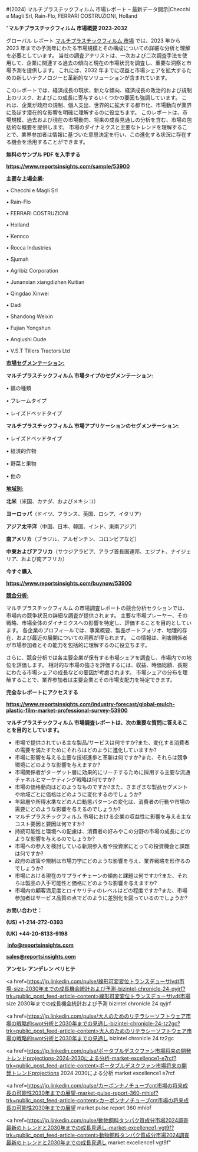 #(2024) マルチプラスチックフィルム 市場レポート – 最新データ開示|Checchi e Magli Srl, Rain-Flo, FERRARI COSTRUZIONI, Holland

"<strong>マルチプラスチックフィルム 市場概要 2023-2032</strong>

グローバル レポート <a href=https://www.reportsinsights.com/sample/53900>マルチプラスチックフィルム 市場</a> では、2023 年から 2023 年までの予測年にわたる市場規模とその構成についての詳細な分析と理解を必要としています。 当社の調査アナリストは、一次および二次調査手法を使用して、企業に関連する過去の傾向と現在の市場状況を調査し、重要な洞察と市場予測を提供します。 これには、2032 年までに収益と市場シェアを拡大​​するための新しいテクノロジーと革新的なソリューションが含まれています。

このレポートでは、経済成長の現状、新たな傾向、経済成長の政治的および規制上のリスク、およびこの成長に寄与するいくつかの要因も強調しています。 これは、企業が政府の規制、個人支出、世界的に拡大する都市化、市場動向が業界に及ぼす潜在的な影響を明確に理解するのに役立ちます。 このレポートは、市場規模、過去および現在の市場動向、将来の成長見通しの分析を含む、市場の包括的な概要を提供します。 市場のダイナミクスと主要なトレンドを理解することで、業界参加者は情報に基づいた意思決定を行い、この進化する状況に存在する機会を活用することができます。

<strong><b>無料のサンプル PDF を入手する</b></strong>

<a href=https://www.reportsinsights.com/sample/53900><strong><u>https://www.reportsinsights.com/sample/53900</u></strong></a>

<strong>主要な上場企業:</strong>

• Checchi e Magli Srl

• Rain-Flo

• FERRARI COSTRUZIONI

• Holland

• Kennco

• Rocca Industries

• Sjumah

• Agribiz Corporation

• Junanxian xiangdizhen Kuitian

• Qingdao Xinwei

• Dadi

• Shandong Weixin

• Fujian Yongshun

• Anqiushi Oude

• V.S.T Tillers Tractors Ltd

<strong><u>市場セグメンテーション</u></strong><strong><u>:</u></strong>

<strong>マルチプラスチックフィルム 市場タイプのセグメンテーション:</strong>

• 鍋の種類

• フレームタイプ

• レイズドベッドタイプ

<strong>マルチプラスチックフィルム 市場アプリケーションのセグメンテーション:</strong>

• レイズドベッドタイプ

• 経済的作物

• 野菜と果物

• 他の

<strong><u>地域別</u></strong><strong><u>:</u></strong>

<strong>北米</strong>（米国、カナダ、およびメキシコ）

<strong>ヨーロッパ</strong>（ドイツ、フランス、英国、ロシア、イタリア）

<strong>アジア太平洋</strong>（中国、日本、韓国、インド、東南アジア）

<strong>南アメリカ</strong>（ブラジル、アルゼンチン、コロンビアなど）

<strong>中東およびアフリカ</strong>（サウジアラビア、アラブ首長国連邦、エジプト、ナイジェリア、および南アフリカ）

<strong>今すぐ購入</strong>

<a href=https://www.reportsinsights.com/buynow/53900><strong><u>https://www.reportsinsights.com/buynow/53900</u></strong></a>

<strong><u>競合分析:</u></strong>

マルチプラスチックフィルム の市場調査レポートの競合分析セクションでは、市場内の競争状況の詳細な調査が提供されます。 主要な市場プレーヤー、その戦略、市場全体のダイナミクスへの影響を特定し、評価することを目的としています。 各企業のプロフィールでは、事業概要、製品ポートフォリオ、地理的存在、および最近の展開についての洞察が得られます。 この情報は、利害関係者が市場参加者とその能力を包括的に理解するのに役立ちます。

さらに、競合分析では各主要企業が保有する市場シェアを調査し、市場内での地位を評価します。 相対的な市場の強さを評価するには、収益、時価総額、長期にわたる市場シェアの成長などの要因が考慮されます。 市場シェアの分布を理解することで、業界参加者は主要企業とその市場支配力を特定できます。

<strong>完全なレポートにアクセスする</strong>

<a href=https://www.reportsinsights.com/industry-forecast/global-mulch-plastic-film-market-professional-survey-53900><strong><u><b>https://www.reportsinsights.com/industry-forecast/global-mulch-plastic-film-market-professional-survey-53900</b></u></strong></a>

<strong><b>マルチプラスチックフィルム 市場調査レポートは、次の重要な質問に答えることを目的としています。</b></strong>
<ul>
  <li>市場で提供されている主な製品/サービスは何ですか?また、変化する消費者の需要を満たすためにそれらはどのように進化していますか?</li>
  <li>市場に影響を与える主要な技術進歩と革新は何ですか?また、それらは競争環境にどのような影響を与えますか?</li>
  <li>市場関係者がターゲット層に効果的にリーチするために採用する主要な流通チャネルとマーケティング戦略は何ですか?</li>
  <li>市場の価格動向はどのようなものですか?また、さまざまな製品セグメントや地域ごとに価格はどのように変化するのでしょうか?</li>
  <li>年齢層や所得水準などの人口動態パターンの変化は、消費者の行動や市場の需要にどのような影響を与えるのでしょうか?</li>
  <li>マルチプラスチックフィルム 市場における企業の収益性に影響を与える主なコスト要因と要因は何ですか?</li>
  <li>持続可能性と環境への配慮は、消費者の好みやこの分野の市場の成長にどのような影響を与えるのでしょうか?</li>
  <li>市場への参入を検討している新規参入者や投資家にとっての投資機会と課題は何ですか?</li>
  <li>政府の政策や規制は市場力学にどのような影響を与え、業界戦略を形作るのでしょうか?</li>
  <li>市場における現在のサプライチェーンの傾向と課題は何ですか?また、それらは製品の入手可能性と価格にどのような影響を与えますか?</li>
  <li>市場内の顧客満足度とロイヤリティのレベルはどの程度ですか?また、市場参加者はサービス品質の点でどのように差別化を図っているのでしょうか?</li>
</ul>
<strong>お問い合わせ：</strong>

<strong>(US) +1-214-272-0393</strong>

<strong>(UK) +44-20-8133-9198</strong>

<strong> </strong><a href=info@reportsinsights.com><strong><u>info@reportsinsights.com</u></strong></a>

<a href=sales@reportsinsights.com><strong><u>sales@reportsinsights.com</u></strong></a>

<strong>アンセレ アンデレン ベリヒテ</strong>

<a href=https://jp.linkedin.com/pulse/線形可変変位トランスデューサlvdt市場-size-2030年までの成長機会統計および予測-bizintel-chronicle-24-qyjrf?trk=public_post_feed-article-content>線形可変変位トランスデューサlvdt市場 size 2030年までの成長機会統計および予測 bizintel chronicle 24 qyjrf</a>

<a href=https://jp.linkedin.com/pulse/大人のためのリテラシーソフトウェア市場の戦略的swot分析と2030年までの見通し-bizintel-chronicle-24-tz2gc?trk=public_post_feed-article-content>大人のためのリテラシーソフトウェア市場の戦略的swot分析と2030年までの見通し bizintel chronicle 24 tz2gc</a>

<a href=https://jp.linkedin.com/pulse/ポータブルデスクファン市場将来の開発トレンドprojections-2024-2030による分析-market-excellence1-e7rcf?trk=public_post_feed-article-content>ポータブルデスクファン市場将来の開発トレンドprojections 2024 2030による分析 market excellence1 e7rcf</a>

<a href=https://jp.linkedin.com/pulse/カーボンナノチューブcnt市場の将来成長の可能性2030年までの展望-market-pulse-report-360-mhiof?trk=public_post_feed-article-content>カーボンナノチューブcnt市場の将来成長の可能性2030年までの展望 market pulse report 360 mhiof</a>

<a href=https://jp.linkedin.com/pulse/動物飼料タンパク質成分市場2024調査最新のトレンドと2030年までの成長見通し-market-excellence1-vgt9f?trk=public_post_feed-article-content>動物飼料タンパク質成分市場2024調査最新のトレンドと2030年までの成長見通し market excellence1 vgt9f</a>"
